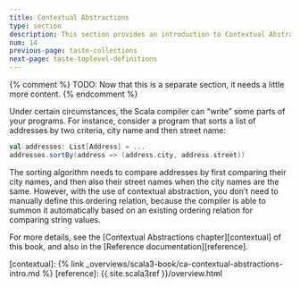```yaml
---
title: Contextual Abstractions
type: section
description: This section provides an introduction to Contextual Abstractions in Scala 3.
num: 14
previous-page: taste-collections
next-page: taste-toplevel-definitions
---
```



{% comment %}
TODO: Now that this is a separate section, it needs a little more content.
{% endcomment %}


Under certain circumstances, the Scala compiler can “write” some parts of your programs.
For instance, consider a program that sorts a list of addresses by two criteria, city name and then street name:

```scala
val addresses: List[Address] = ...
addresses.sortBy(address => (address.city, address.street))
```

The sorting algorithm needs to compare addresses by first comparing their city names, and then also their street names when the city names are the same.
However, with the use of contextual abstraction, you don’t need to manually define this ordering relation, because the compiler is able to summon it automatically based on an existing ordering relation for comparing string values.

For more details, see the [Contextual Abstractions chapter][contextual] of this book, and also in the [Reference documentation][reference].



[contextual]: {% link _overviews/scala3-book/ca-contextual-abstractions-intro.md %}
[reference]: {{ site.scala3ref }}/overview.html
